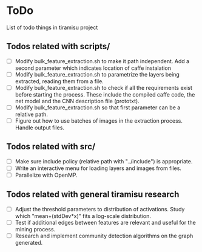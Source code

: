 # ToDo

List of todo things in tiramisu project

## Todos related with scripts/

- [ ] Modify bulk_feature_extraction.sh to make it path independent. Add a second parameter which indicates location of caffe instalation
- [ ] Modify bulk_feature_extraction.sh to parametrize the layers being extracted, reading them from a file.
- [ ] Modify bulk_feature_extraction.sh to check if all the requirements exist before starting the process. These include the compiled caffe code, the net model and the CNN description file (prototxt).
- [ ] Modify bulk_feature_extraction.sh so that first parameter can be a relative path.
- [ ] Figure out how to use batches of images in the extraction process. Handle output files.

## Todos related with src/

- [ ] Make sure include policy (relative path with "../include") is appropriate.
- [ ] Write an interactive menu for loading layers and images from files.
- [ ] Parallelize with OpenMP.

## Todos related with general tiramisu research

- [ ] Adjust the threshold parameters to distribution of activations. Study which "mean+(stdDev*x)" fits a log-scale distribution.
- [ ] Test if additional edges between features are relevant and useful for the mining process.
- [ ] Research and implement community detection algorithms on the graph generated. 
